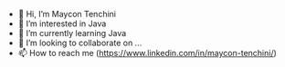 - 👋 Hi, I’m Maycon Tenchini
- 👀 I’m interested in Java
- 🌱 I’m currently learning Java
- 💞️ I’m looking to collaborate on ...
- 📫 How to reach me (https://www.linkedin.com/in/maycon-tenchini/)


